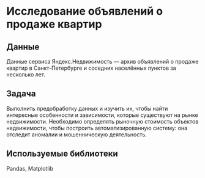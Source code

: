 # Исследование объявлений о продаже квартир

## Данные

Данные сервиса Яндекс.Недвижимость — архив объявлений о продаже квартир в Санкт-Петербурге и соседних населённых пунктов за несколько лет. 

## Задача

Выполнить предобработку данных и изучить их, чтобы найти интересные особенности и зависимости, которые существуют на рынке недвижимости. Необходимо определять рыночную стоимость объектов недвижимости, чтобы построить автоматизированную систему: она отследит аномалии и мошенническую деятельность.

## Используемые библиотеки
Pandas,
Matplotlib

